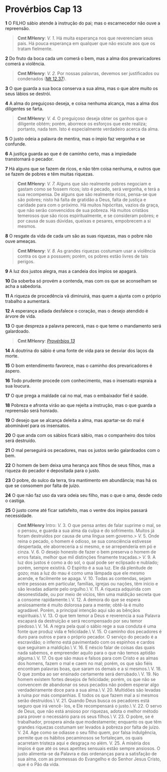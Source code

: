 # Provérbios Cap 13

**1** 	O FILHO sábio atende à instrução do pai; mas o escarnecedor não ouve a repreensão.

> **Cmt MHenry**: *V. 1.* Há muita esperança nos que reverenciam seus pais. Há pouca esperança em qualquer que não escute aos que os tratam fielmente.

**2** 	Do fruto da boca cada um comerá o bem, mas a alma dos prevaricadores comerá a violência.

> **Cmt MHenry**: *V. 2.* Por nossas palavras, devemos ser justificados ou condenados ([Mt 12.37](../40N-Mt/12.md#37)).

**3** 	O que guarda a sua boca conserva a sua alma, mas o que abre muito os seus lábios se destrói.

**4** 	A alma do preguiçoso deseja, e coisa nenhuma alcança, mas a alma dos diligentes se farta.

> **Cmt MHenry**: *V. 4.* O preguiçoso deseja obter os ganhos que o diligente obtém; porém, aborrece os esforços que este realiza; portanto, nada tem. Isto é especialmente verdadeiro acerca da alma.

**5** 	O justo odeia a palavra de mentira, mas o ímpio faz vergonha e se confunde.

**6** 	A justiça guarda ao que é de caminho certo, mas a impiedade transtornará o pecador.

**7** 	Há alguns que se fazem de ricos, e não têm coisa nenhuma, e outros que se fazem de pobres e têm muitas riquezas.

> **Cmt MHenry**: *V. 7.* Alguns que são realmente pobres negociam e gastam como se fossem ricos; isto é pecado, será vergonha, e terá a sua recompensa. De alguns que são realmente ricos, pensa-se que são pobres; nisto há falta de gratidão a Deus, falta de justiça e caridade para com o próximo. Há muitos hipócritas, vazios da graça, que não serão convencidos de sua pobreza. Há muitos cristãos temerosos que são ricos espiritualmente, e se consideram pobres; e por causa de suas dúvidas, queixas e pesares, empobrecem a si mesmos.

**8** 	O resgate da vida de cada um são as suas riquezas, mas o pobre não ouve ameaças.

> **Cmt MHenry**: *V. 8.* As grandes riquezas costumam usar a violência contra os que a possuem; porém, os pobres estão livres de tais perigos.

**9** 	A luz dos justos alegra, mas a candeia dos ímpios se apagará.

**10** 	Da soberba só provém a contenda, mas com os que se aconselham se acha a sabedoria.

**11** 	A riqueza de procedência vã diminuirá, mas quem a ajunta com o próprio trabalho a aumentará.

**12** 	A esperança adiada desfalece o coração, mas o desejo atendido é árvore de vida.

**13** 	O que despreza a palavra perecerá, mas o que teme o mandamento será galardoado.

> **Cmt MHenry**: *[Provérbios 13](../20A-Pv/13.md#0)*

**14** 	A doutrina do sábio é uma fonte de vida para se desviar dos laços da morte.

**15** 	O bom entendimento favorece, mas o caminho dos prevaricadores é áspero.

**16** 	Todo prudente procede com conhecimento, mas o insensato espraia a sua loucura.

**17** 	O que prega a maldade cai no mal, mas o embaixador fiel é saúde.

**18** 	Pobreza e afronta virão ao que rejeita a instrução, mas o que guarda a repreensão será honrado.

**19** 	O desejo que se alcança deleita a alma, mas apartar-se do mal é abominável para os insensatos.

**20** 	O que anda com os sábios ficará sábio, mas o companheiro dos tolos será destruído.

**21** 	O mal perseguirá os pecadores, mas os justos serão galardoados com o bem.

**22** 	O homem de bem deixa uma herança aos filhos de seus filhos, mas a riqueza do pecador é depositada para o justo.

**23** 	O pobre, do sulco da terra, tira mantimento em abundância; mas há os que se consomem por falta de juízo.

**24** 	O que não faz uso da vara odeia seu filho, mas o que o ama, desde cedo o castiga.

**25** 	O justo come até ficar satisfeito, mas o ventre dos ímpios passará necessidade.


> **Cmt MHenry** Intro: *V.* 3. O que pensa antes de falar suprime o mal, se o pensou, e guarda a sua alma da culpa e do sofrimento. Muitos já foram destruídos por causa de uma língua sem governo.> *V.* 5. Onde reina o pecado, o homem é odioso, se sua consciência estivesse despertada, ele aborrecería a si mesmo, e se arrependería em pó e cinza. V. 6. O desejo honesto de fazer o bem preserva o homem de erros fatais, melhor que mil distinções finamente traçadas.> *V.* 9. A luz dos justos é como a do sol, o qual pode ser eclipsado e nublado; porém, sempre existirá. O Espírito é a sua luz. Ele dá plenitude de gozo; mas a luz do mau é como uma lâmpada que ele mesmo acende, e facilmente se apaga. V. 10. Todas as contendas, sejam entre pessoas em particular, famílias, igrejas ou nações, têm início e são levadas adiante pelo orgulho.\ V. 11. A riqueza adquirida com desonestidade, ou por meio de vícios, têm uma maldição secreta que a consome rapidamente.\ V. 12. A demora do que se espera ansiosamente é muito dolorosa para a mente; obtê-la é muito agradável. Porém, a principal intenção aqui são as bênçãos espirituais.\ V. 13. O que tem temor a Deus e reverencia a sua Palavra escapará da destruição e será recompensado por seu temor piedoso.\ V. 14. A regra pela qual o sábio rege a sua conduta é uma fonte que produz vida e felicidade.\ V. 15. O caminho dos pecadores é duro para outros e para o próprio pecador. O serviço do pecado é a escravidão; o inferno está pavimentado com os espinhos e cardos que seguiram a maldição.\ V. 16. E néscio falar de coisas das quais nada sabemos, e empreender aquilo para o que não temos aptidão alguma.\ V. 17. Os que são maus e falsos para com Cristo e as almas dos homens, fazem o mal e caem no mal; porém, os que são fiéis encontram palavras boas, que saram os demais e a si mesmos.\ V. 18. O que zomba ao ser ensinado certamente será derrubado.\ V. 19. No homem existem fortes desejos de felicidade; porém, os que não se convencem de abandonar os seus pecados não podem esperar algo verdadeiramente doce para a sua alma.\ V. 20. Multidões são levadas à ruína por más companhias. E todos os que fazem mal a si mesmos serão destruídos.\ V. 21. Quando Deus busca os pecadores está seguro que irá vencê- los, e Ele recompensará o justo.\ V. 22. O servo de Deus, que não está ansioso por riquezas, adota o melhor método para prover o necessário para os seus filhos.\ V. 23. O pobre, se é trabalhador, prospera ainda que modestamente; enquanto os que têm grandes riquezas costumam ser levados à pobreza por falta de juízo. V. 24. Age como se odiasse o seu filho quem, por falsa indulgência, permite que os hábitos pecaminosos se fortaleçam, os quais acarretam tristeza aqui e desgraça no além. V. 25. A miséria dos ímpios é que até os seus apetites sensuais estão sempre ansiosos. O justo alimenta-se da Palavra e das ordenanças para a satisfação de sua alma, com as promessas do Evangelho e do Senhor Jesus Cristo, que é o Pão da vida.
